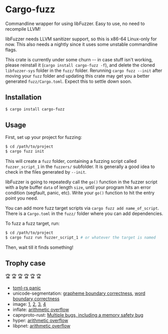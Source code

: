# Cargo-fuzz

Commandline wrapper for using libFuzzer. Easy to use, no need to recompile LLVM!


libFuzzer needs LLVM sanitizer support, so this is x86-64 Linux-only for now. This also needs a nightly since it uses some unstable commandline flags.

This crate is currently under some churn -- in case stuff isn't working, please reinstall it (`cargo install cargo-fuzz -f`), and delete the cloned `libfuzzer-sys` folder in the `fuzz/` folder. Rerunning `cargo fuzz --init` after moving your `fuzz` folder and updating this crate may get you a better generated `fuzz/Cargo.toml`. Expect this to settle down soon.

## Installation

```sh
$ cargo install cargo-fuzz
```

## Usage

First, set up your project for fuzzing:

```sh
$ cd /path/to/project
$ cargo fuzz init
```

This will create a `fuzz` folder, containing a fuzzing script called `fuzzer_script_1` in the
`fuzzers/` subfolder. It is generally a good idea to check in the files generated by `--init`.

libFuzzer is going to repeatedly call the `go()` function in the fuzzer script with a byte buffer
`data` of length `size`, until your program hits an error condition (segfault, panic, etc). Write
your `go()` function to hit the entry point you need.

You can add more fuzz target scripts via `cargo fuzz add name_of_script`. There
is a `Cargo.toml` in the `fuzz/` folder where you can add dependencies.


To fuzz a fuzz target, run:

```sh
$ cd /path/to/project
$ cargo fuzz run fuzzer_script_1 # or whatever the target is named
```

Then, wait till it finds something!


## Trophy case

🏆 🏆 🏆 🏆 🏆 🏆

 - [toml-rs panic](https://github.com/alexcrichton/toml-rs/issues/152)
 - unicode-segmentation: [grapheme boundary correctness](https://github.com/unicode-rs/unicode-segmentation/issues/19), [word boundary correctness](https://github.com/unicode-rs/unicode-segmentation/issues/20)
 - image: [1](https://github.com/PistonDevelopers/image/issues/622), [2](https://github.com/PistonDevelopers/image/issues/623), [3](https://github.com/PistonDevelopers/image/issues/624), [4](https://github.com/PistonDevelopers/image/issues/625)
 - inflate: [arithmetic overflow](https://github.com/PistonDevelopers/inflate/issues/14)
 - capnproto-rust: [Multiple bugs, including a memory safety bug](https://dwrensha.github.io/capnproto-rust/2017/02/27/cargo-fuzz.html)
 - hyper: [arithmetic overflow](https://github.com/hyperium/hyper/pull/1076)
 - libpnet: [arithmetic overflow](https://github.com/libpnet/libpnet/pull/250)
